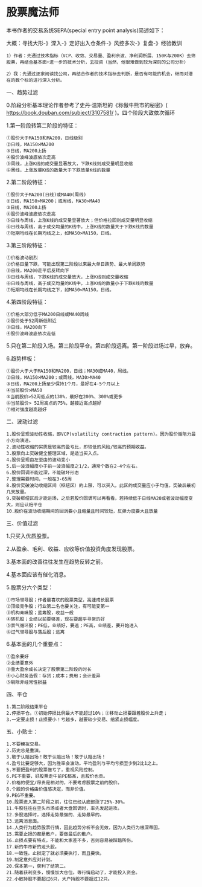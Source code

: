 # 股票魔法师

本书作者的交易系统SEPA(special entry point analysis)简述如下：



大概：寻找大形-》深入-》定好出入仓条件-》风控多次-》复盘-》经验教训

```
1）作者：先通过技术指标（VCP、收敛、交易量、盈利余波、净利润断层、150K与200K）去筛股票，再结合基本面+进一步的技术分析，去投资（当然，他很难做到较为深刻的公司分析）

2）我：先通过逐家阅读找公司，再结合作者的技术指标去判断，是否有可能的机会，继而对潜在的数个标的进行深入分析。
```





一、趋势过滤

0.阶段分析基本理论作者参考了史丹·温斯坦的《称傲牛熊市的秘密》( <https://book.douban.com/subject/3107581/> )。四个阶段大致依次循环

1.第一阶段转第二阶段的特征：

```
①股价大于MA150和MA200，日线级别
②日线，MA150>MA200
③日线，MA200上扬
④股价波峰波底依次走高
⑤周线，上涨K线的成交量显著放大，下跌K线则成交量明显收缩
⑥周线，上涨放量K线的数量大于下跌放量K线的数量
```

2.第二阶段特征：

```
①股价大于MA200(日线)或MA40(周线)
②日线，MA150>MA200；或周线，MA30>MA40
③日线，MA200上扬
④股价波峰波底依次走高
⑤日线与周线，上涨K线的成交量显著放大；但价格拉回则成交量明显收缩
⑥日线与周线，高于成交均量的K线中，上涨K线的数量大于下跌K线的数量
⑦短期均线在长期均线之上，如MA50>MA150，日线。
```

3.第三阶段特征：

```
①价格波动剧烈
②价格巨量下跌，可能出现第二阶段以来最大单日跌势、最大单周跌势
③日线，MA200走平后反转向下
⑤日线与周线，下跌K线的成交量放大，上涨K线则成交量收缩
⑥日线与周线，高于成交均量的K线中，上涨K线的数量小于下跌K线的数量
⑦短期均线在长期均线之下，如MA50<MA150，日线。
```

4.第四阶段特征：

```
①价格大部分低于MA200日线或MA40周线
②股价处于52周新低附近
③日线，MA200向下
④股价波峰波底依次走低
```

5.只在第二阶段入场。第三阶段平仓。第四阶段远离。第一阶段进场过早，放弃。

6.趋势样板：

```
①股价大于大于MA150和MA200，日线；MA30或MA40，周线。
②日线，MA150>MA200；或周线，MA30>MA40
③日线，MA200上扬至少保持1个月，最好在4-5个月以上
④当前股价>MA50
⑤当前股价>52周低点的130%，最好在200%、300%或更多
⑥当前股价> 52周高点的75%，越接近高点越好
⑦相对强度越高越好
```



二、波动过滤

```
1.股价呈现波动性收缩，即VCP(volatility contraction pattern)。因为股价循阻力最小方向演进。
2.波动性收缩的实质是较高的盈亏比，即较低的风险/较高的预期收益。
3.股票向上突破健全整理区域，是适当买入点。
4.股价呈现由左至由的波动变小
5.后一波浪幅度小于前一波浪幅度之1/2，通常个数在2-4个左右。
6.股价回调不能过深，不能破坏形态
7.整理需要时间，一般在3-65周
8.股价突破波动收缩区间（枢纽区）的上限，可以买入。此区的成交量应小于均值。突破后最初几天放量。
9.突破枢纽区后才能进场，之后若股价回调可以再看看，若持续低于日线MA20或者波动幅度变大，则应认赔平仓
10.股价在波动收缩期间的回调要小且缩量且时间较短，反弹力度要大且放量
```



三、价值过滤

1.只买入优质股票。

2.从盈余、毛利、收益、应收等价值投资角度发现股票。

3.基本面的改善往往发生在趋势反转之前。

4.基本面应该有催化消息。

5.股票分六个类型：

```
①市场领导股；作者最喜欢的股票类型，高速成长股票
②顶级竞争股；行业第二名也要关注，有可能变第一
③机构青睐股；蓝筹股，收益一般
④转机股；业绩以前要够差，现在要超乎寻常的好
⑤景气循环股；PE低，业绩好，要逃；PE高，业绩差，要开始进入
⑥过气领导股与落后股；远离
```

6.基本面的几个重要点：

```
①盈余要好
②业绩要意外
③重大盈余成长决定了股票第二阶段的时长
④小心财务造假：存货；成本；费用；会计差异
⑤剔除非经常性损益
```



四、平仓

```
1.第二阶段结束平仓
2.停损平仓。①初始停损比例最大不能超过10%；②移动止损要跟着股价上升走；
3.一定要止损！止损要小！亏越多，越要较少交易、缩紧止损幅度。
```

五、小贴士：

```
1.不要模拟交易。
2.历史总是重演。
3.敢于认赔出场！敢于认赔出场！敢于认赔出场！
4.盈亏比要足够大，因为胜率会波动。平均盈利与平均亏损至少到2比1之上。
5.不要把盈利的股票做亏了，重视风险控制。
6.PE不重要，好股票走牛前PE都高，且股价也贵。
7.价格的便宜/昂贵是相对的，不要考虑股票之前的股价。
8.个股的价格由价值感决定，而非价值。
9.PEG不重要。
10.股票进入第二阶段之前，往往已经从底部涨了25%-30%。
11.牛股往往在空头市场或者大盘回调时，率先发起进攻。
12.多股选择时，选择走势最强的、走势最早的。
13.远离消息面。
14.人类行为趋势股票行情，因此趋势分析不会无效，因为人类行为根深蒂固。
15.需要止损的都是散户，要做最后的散户。
16.止损点要有特点，不能和大家差不多，否则容易被踩踏所伤。
17.新的牛市新的龙头股。
18.一致性。止损定了就必须要执行，而且要快。
19.制定意外应对计划。
20.保本第一，获利了结第二。
21.随着获利变多，慢慢加大仓位。等行情启动了，才能投入资金。
22.小散持股不要超过6只，大户持股不要超过12只。
```

